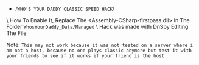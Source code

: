 - /`WHO'S YOUR DADDY CLASSIC SPEED HACK`\

\\ How To Enable It, Replace The <Assembly-CSharp-firstpass.dll> In The Folder `WhosYourDaddy_Data/Managed`
\\ Hack was made with DnSpy Editing The File

Note: `This may not work because it was not tested on a server where i am not a host, because no one plays classic anymore but test it with your friends to see if it works if your friend is the host`